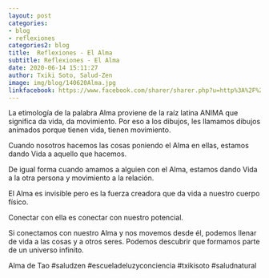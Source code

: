 ```yaml
---
layout: post
categories:
- blog
- reflexiones
categories2: blog
title:  Reflexiones - El Alma
subtitle: Reflexiones - El Alma
date: 2020-06-14 15:11:27
author: Txiki Soto, Salud-Zen
image: img/blog/140620Alma.jpg
linkfacebook: https://www.facebook.com/sharer/sharer.php?u=http%3A%2F%2Fsalud-zen.com%2Fblog%2Freflexiones%2F2020%2F06%2F14%2Freflexiones-alma.html&amp;src=sdkpreparse
---
```

La etimología de la palabra Alma proviene de la raíz latina ANIMA que significa da vida, da movimiento. Por eso a los dibujos, les llamamos dibujos animados porque tienen vida, tienen movimiento.

Cuando nosotros hacemos las cosas poniendo el Alma en ellas, estamos dando Vida a aquello que hacemos.

De igual forma cuando amamos a alguien con el Alma, estamos dando Vida a la otra persona y movimiento a la relación.

El Alma es invisible pero es la fuerza creadora que da vida a nuestro cuerpo físico.  

Conectar con ella es conectar con nuestro potencial.

Si conectamos con nuestro Alma y nos movemos desde él, podemos llenar de vida a las cosas y a otros seres. Podemos descubrir que formamos parte de un universo infinito.  

Alma de Tao
#saludzen
#escueladeluzyconciencia
#txikisoto
#saludnatural
